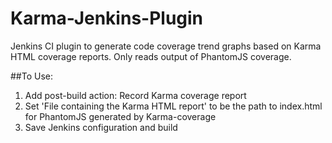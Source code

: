 # Karma-Jenkins-Plugin
Jenkins CI plugin to generate code coverage trend graphs based on Karma HTML coverage reports.
Only reads output of PhantomJS coverage.

##To Use:
1. Add post-build action: Record Karma coverage report
2. Set 'File containing the Karma HTML report' to be the path to index.html for PhantomJS generated by Karma-coverage
3. Save Jenkins configuration and build

